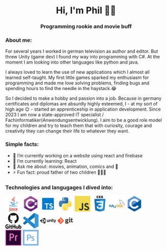 <h1 align="center">Hi, I'm Phil 👨‍💻</h1>

<h3 align="center">Programming rookie and movie buff</h3>
<p></p>
<h3 align="left">About me:</h3>
<p>For several years I worked in german television as author and editor. But threw Unity (game dev) I found my way into programming with C#. At the moment I am looking into other languages like python and java.</p>
<p>I always loved to learn the use of new applications which I almost all learned self-taught. My first little games sparked my enthusiasm for programming and made me love solving problems, finding bugs and spending hours to find the needle in the haystack.😂</p>
<p>So I decided to make a hobby and passion into a job. Because in germany certificates and diplomas are absurdly highly esteemed, I - at my sort of high age 😉 - started an apprenticeship in application development. Since 2023 I am now a state-approved IT specialist / Fachinformatiker(Anwendungsentwicklung). I aim to be a good role model for my children and try to teach them that with curiosity, courage and creativity they can change their life to whatever they want.</p>
<h3 align="left">Simple facts:</h3>
<ul>
<li>🔭 I’m currently working on a website using react and firebase</li>
<li>🌱 I’m currently learning: React</li>
<li>💬 Ask me about: movies, animation, comics and 🍕</li>
<li>⚡ Fun fact: proud father of two children 👶👱‍♀️</li>
</ul>

<h3 align="left">Technologies and langugages I dived into:</h3>
<div>
<img src="icons\java-original-wordmark.svg" alt="java" width="50" height="50">
<img src="icons\csharp-original.svg" alt="C-Sharp" width="50" height="50">
<img src="icons\typescript.svg" alt="typescript" width="50" height="50">
<img src="icons\python-original.svg" alt="python" width="50" height="50">
<img src="icons\javascript-original.svg" alt="javascript" width="50" height="50">
<img src="icons\css3-original-wordmark.svg" alt="css" width="50" height="50">
<img src="icons\mysql-original-wordmark.svg" alt="mySQL" width="50" height="50">
<img src="icons\c-original.svg" alt="C" width="50" height="50">
</div>
<div>
<img src="icons\github-original-wordmark.svg" alt="github" width="50" height="50">
<img src="icons\vscode-original.svg" alt="vscode" width="50" height="50">
<img src="icons\unity-original-wordmark.svg" alt="unity" width="50" height="50">
<img src="icons\git-original-wordmark.svg" alt="git" width="50" height="50">
</div>
<div>
<img src="icons\premierepro-original.svg" alt="premierePro" width="50" height="50">
<img src="icons\photoshop-line.svg" alt="photoshop" width="50" height="50">
</div>
